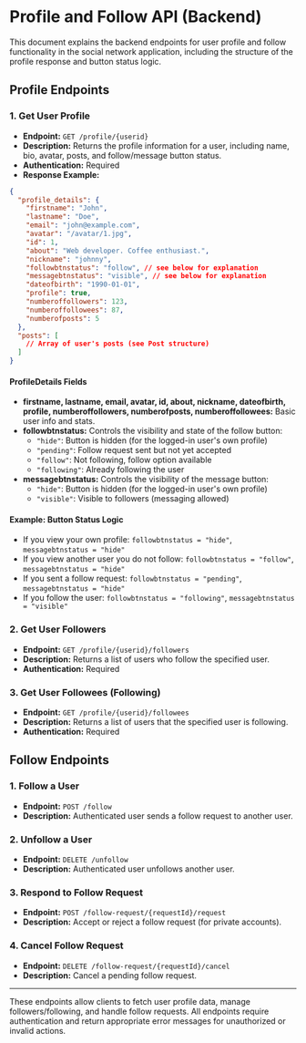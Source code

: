 # Profile and Follow API (Backend)

This document explains the backend endpoints for user profile and follow functionality in the social network application, including the structure of the profile response and button status logic.

## Profile Endpoints

### 1. Get User Profile
- **Endpoint:** `GET /profile/{userid}`
- **Description:** Returns the profile information for a user, including name, bio, avatar, posts, and follow/message button status.
- **Authentication:** Required
- **Response Example:**
```json
{
  "profile_details": {
    "firstname": "John",
    "lastname": "Doe",
    "email": "john@example.com",
    "avatar": "/avatar/1.jpg",
    "id": 1,
    "about": "Web developer. Coffee enthusiast.",
    "nickname": "johnny",
    "followbtnstatus": "follow", // see below for explanation
    "messagebtnstatus": "visible", // see below for explanation
    "dateofbirth": "1990-01-01",
    "profile": true,
    "numberoffollowers": 123,
    "numberoffollowees": 87,
    "numberofposts": 5
  },
  "posts": [
    // Array of user's posts (see Post structure)
  ]
}
```

#### ProfileDetails Fields
- **firstname, lastname, email, avatar, id, about, nickname, dateofbirth, profile, numberoffollowers, numberofposts, numberoffollowees:** Basic user info and stats.
- **followbtnstatus:** Controls the visibility and state of the follow button:
  - `"hide"`: Button is hidden (for the logged-in user's own profile)
  - `"pending"`: Follow request sent but not yet accepted
  - `"follow"`: Not following, follow option available
  - `"following"`: Already following the user
- **messagebtnstatus:** Controls the visibility of the message button:
  - `"hide"`: Button is hidden (for the logged-in user's own profile)
  - `"visible"`: Visible to followers (messaging allowed)

#### Example: Button Status Logic
- If you view your own profile: `followbtnstatus = "hide"`, `messagebtnstatus = "hide"`
- If you view another user you do not follow: `followbtnstatus = "follow"`, `messagebtnstatus = "hide"`
- If you sent a follow request: `followbtnstatus = "pending"`, `messagebtnstatus = "hide"`
- If you follow the user: `followbtnstatus = "following"`, `messagebtnstatus = "visible"`

### 2. Get User Followers
- **Endpoint:** `GET /profile/{userid}/followers`
- **Description:** Returns a list of users who follow the specified user.
- **Authentication:** Required

### 3. Get User Followees (Following)
- **Endpoint:** `GET /profile/{userid}/followees`
- **Description:** Returns a list of users that the specified user is following.
- **Authentication:** Required

## Follow Endpoints

### 1. Follow a User
- **Endpoint:** `POST /follow`
- **Description:** Authenticated user sends a follow request to another user.

### 2. Unfollow a User
- **Endpoint:** `DELETE /unfollow`
- **Description:** Authenticated user unfollows another user.

### 3. Respond to Follow Request
- **Endpoint:** `POST /follow-request/{requestId}/request`
- **Description:** Accept or reject a follow request (for private accounts).

### 4. Cancel Follow Request
- **Endpoint:** `DELETE /follow-request/{requestId}/cancel`
- **Description:** Cancel a pending follow request.

---

These endpoints allow clients to fetch user profile data, manage followers/following, and handle follow requests. All endpoints require authentication and return appropriate error messages for unauthorized or invalid actions.
